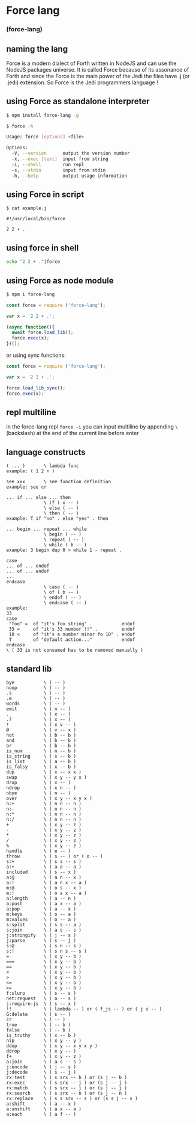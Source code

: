 # Force lang
### (force-lang)

## naming the lang 
Force is a modern dialect of Forth written in NodeJS and can use the NodeJS packages universe.
It is called Force because of its assonance of Forth and since the Force is the main power of the Jedi the files have .j (or .jedi) extension. So Force is the Jedi programmers language !

## using Force as standalone interpreter
```bash
$ npm install force-lang -g

$ force -h

Usage: force [options] <file>

Options:
  -V, --version      output the version number
  -x, --exec [text]  input from string
  -i, --shell        run repl
  -s, --stdin        input from stdin
  -h, --help         output usage information
```

## using Force in script
```text
$ cat example.j

#!/usr/local/bin/force

2 2 + .
```
## using force in shell
```bash
echo "2 2 + ."|force
```
## using Force as node module

```bash
$ npm i force-lang
```

```javascript
const force = require ('force-lang');

var x = '2 2 + .';

(async function(){
  await force.load_lib();
  force.exec(x);
})();
```
or using sync functions:
```javascript
const force = require ('force-lang');

var x = '2 2 + .';

force.load_lib_sync();
force.exec(x);
```
## repl multiline
in the force-lang repl `force -i` you can input multiline by appending `\` (backslash) at the end of the current line before enter

## language constructs
```text
( ... )       \ lambda func
example: ( 1 2 + )

see xxx       \ see function definition
example: see cr

... if ... else ... then
              \ if ( x -- )
              \ else ( -- )
              \ then ( -- )
example: T if "no" . else "yes" . then

... begin ... repeat ... while
              \ begin ( -- )
              \ repeat ( -- )
              \ while ( b -- )
example: 3 begin dup 0 > while 1 - repeat .

case
... of ... endof
... of ... endof
...
endcase
              \ case ( -- )
              \ of ( b -- )
              \ endof ( -- )
              \ endcase ( -- )
example:
33
case
 "foo" =  of "it's foo string" .           endof
 33 =     of "it's 33 number !!" .         endof
 10 <     of "it's a number minor fo 10" . endof
 T        of "default action..."           endof
endcase
\ ( 33 is not consumed has to be removed manually )
```

## standard lib
```text
bye           \ ( -- )
noop          \ ( -- )
.s            \ ( -- )
.e            \ ( -- )
words         \ ( -- )
emit          \ ( n -- )
.             \ ( x -- )
.?            \ ( x -- )
!             \ ( x v -- )
@             \ ( v -- x )
not           \ ( b -- b )
and           \ ( b -- b )
or            \ ( b -- b )
is_num        \ ( n -- b )
is_string     \ ( s -- b )
is_list       \ ( a -- b )
is_falsy      \ ( x -- b )
dup           \ ( x -- x x )
swap          \ ( x y -- y x )
drop          \ ( x -- )
ndrop         \ ( x n -- )
nbye          \ ( n -- )
over          \ ( x y -- x y x )
n:+           \ ( n n -- n )
n:-           \ ( n n -- n )
n:*           \ ( n n -- n )
n:/           \ ( n n -- n )
+             \ ( x y -- z )
-             \ ( x y -- z )
*             \ ( x y -- z )
/             \ ( x y -- z )
%             \ ( x y -- z )
handle        \ ( e -- )
throw         \ ( s -- ) or ( o -- )
s:+           \ ( s s -- s )
a:+           \ ( a a -- a )
included      \ ( s -- x )
a:@           \ ( a n -- x )
a:!           \ ( a n x -- a )
m:@           \ ( o s -- x )
m:!           \ ( o s x -- a )
a:length      \ ( a -- n )
a:push        \ ( a x -- a )
a:pop         \ ( a -- x )
m:keys        \ ( o -- a )
m:values      \ ( o -- a )
s:split       \ ( s s -- a )
s:join        \ ( a s -- s )
j:stringify   \ ( j -- s )
j:parse       \ ( s -- j )
s:@           \ ( s n -- s )
s:!           \ ( s n s -- s )
=             \ ( x y -- b )
===           \ ( x y -- b )
==            \ ( x y -- b )
<             \ ( x y -- b )
>             \ ( x y -- b )
<=            \ ( x y -- b )
>=            \ ( x y -- b )
f:slurp       \ ( s -- s )
net:request   \ ( o -- s )
j:require-js  \ ( s -- x )
!!            \ ( lambda -- ) or ( f_js -- ) or ( j s -- )
G:delete      \ ( s -- )
cr            \ ( -- )
true          \ ( -- b )
false         \ ( -- b )
is_truthy     \ ( x -- b )
nip           \ ( x y -- y )
ddup          \ ( x y -- x y x y )
ddrop         \ ( x y -- )
f+            \ ( x y -- z )
a:join        \ ( a s -- s )
j:encode      \ ( j -- s )
j:decode      \ ( s -- j )
rx:test       \ ( s srx -- b ) or (s j -- b )
rx:exec       \ ( s srx -- j ) or (s j -- j )
rx:match      \ ( s srx -- j ) or (s j -- j )
rx:search     \ ( s srx -- n ) or (s j -- n )
rx:replace    \ ( s s srx -- s ) or (s s j -- s )
a:shift       \ ( a -- x )
a:unshift     \ ( a x -- a )
a:each        \ ( a f -- )
```
